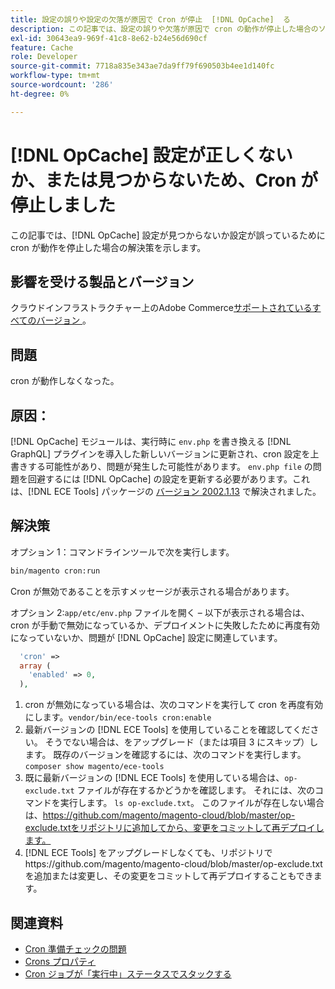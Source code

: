 ```yaml
---
title: 設定の誤りや設定の欠落が原因で Cron が停止  [!DNL OpCache]  る
description: この記事では、設定の誤りや欠落が原因で cron の動作が停止した場合のソリューショ  [!DNL OpCache]  を示します。
exl-id: 30643ea9-969f-41c8-8e62-b24e56d690cf
feature: Cache
role: Developer
source-git-commit: 7718a835e343ae7da9ff79f690503b4ee1d140fc
workflow-type: tm+mt
source-wordcount: '286'
ht-degree: 0%

---
```


# [!DNL OpCache] 設定が正しくないか、または見つからないため、Cron が停止しました

この記事では、[!DNL OpCache] 設定が見つからないか設定が誤っているために cron が動作を停止した場合の解決策を示します。

## 影響を受ける製品とバージョン

クラウドインフラストラクチャー上のAdobe Commerce[&#x200B; サポートされているすべてのバージョン &#x200B;](https://magento.com/sites/default/files/magento-software-lifecycle-policy.pdf)。

## 問題

cron が動作しなくなった。

## 原因：

[!DNL OpCache] モジュールは、実行時に `env.php` を書き換える [!DNL GraphQL] プラグインを導入した新しいバージョンに更新され、cron 設定を上書きする可能性があり、問題が発生した可能性があります。 `env.php file` の問題を回避するには [!DNL OpCache] の設定を更新する必要があります。これは、[!DNL ECE Tools] パッケージの [&#x200B; バージョン 2002.1.13](/docs/commerce-cloud-service/user-guide/release-notes/ece-tools-package.html?lang=en#v2002.1.13) で解決されました。

## 解決策

オプション 1：コマンドラインツールで次を実行します。

```bash
bin/magento cron:run
```

Cron が無効であることを示すメッセージが表示される場合があります。

オプション 2:`app/etc/env.php` ファイルを開く – 以下が表示される場合は、cron が手動で無効になっているか、デプロイメントに失敗したために再度有効になっていないか、問題が [!DNL OpCache] 設定に関連しています。

```php
  'cron' =>
  array (
    'enabled' => 0,
  ),
```

1. cron が無効になっている場合は、次のコマンドを実行して cron を再度有効にします。`vendor/bin/ece-tools cron:enable`
1. 最新バージョンの [!DNL ECE Tools] を使用していることを確認してください。 そうでない場合は、をアップグレード（または項目 3 にスキップ）します。 既存のバージョンを確認するには、次のコマンドを実行します。
   `composer show magento/ece-tools`
1. 既に最新バージョンの [!DNL ECE Tools] を使用している場合は、`op-exclude.txt` ファイルが存在するかどうかを確認します。 それには、次のコマンドを実行します。
   `ls op-exclude.txt`。
このファイルが存在しない場合は、https://github.com/magento/magento-cloud/blob/master/op-exclude.txtをリポジトリに追加してから、変更をコミットして再デプロイします。
1. [!DNL ECE Tools] をアップグレードしなくても、リポジトリでhttps://github.com/magento/magento-cloud/blob/master/op-exclude.txtを追加または変更し、その変更をコミットして再デプロイすることもできます。

## 関連資料

* [Cron 準備チェックの問題](/docs/commerce-knowledge-base/kb/troubleshooting/miscellaneous/cron-readiness-check-issues.html)
* [Crons プロパティ](/docs/commerce-cloud-service/user-guide/configure/app/properties/crons-property.html)
* [Cron ジョブが「実行中」ステータスでスタックする](/docs/commerce-knowledge-base/kb/troubleshooting/miscellaneous/cron-job-is-stuck-in-running-status.html)
